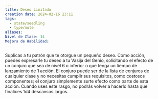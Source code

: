 ```yaml
---
title: Deseo Limitado
creation date: 2024-02-16 23:11
tags:
  - state/seedling
  - type/note
aliases: 
Nivel de Clase: 14
Mejora de Habilidad:
---
```

Suplicas a tu patrón que te otorgue un pequeño deseo. Como acción, puedes expresarle tu deseo a tu Vasija del Genio, solicitando el efecto de un conjuro que sea de nivel 6 o inferior o que tenga un tiempo de lanzamiento de 1 acción. El conjuro puede ser de la lista de conjuros de cualquier clase y no necesitas cumplir sus requisitos, como costosos componentes; el conjuro simplemente surte efecto como parte de esta acción.
Cuando uses este rasgo, no podrás volver a hacerlo hasta que finalices 1d4 descansos largos.
